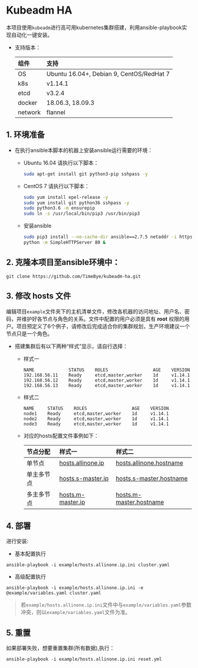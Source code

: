 # Kubeadm HA

本项目使用`kubeadm`进行高可用kubernetes集群搭建，利用ansible-playbook实现自动化一键安装。

- 支持版本：

  |组件|支持|
  |:-|:-|
  |OS|Ubuntu 16.04+, Debian 9, CentOS/RedHat 7|
  |k8s|v1.14.1|
  |etcd|v3.2.4|
  |docker|18.06.3, 18.09.3|
  |network|flannel|

## 1. 环境准备

- 在执行ansible本脚本的机器上安装ansible运行需要的环境：
    - Ubuntu 16.04 请执行以下脚本：

        ``` bash
        sudo apt-get install git python3-pip sshpass -y
        ```

    - CentOS 7 请执行以下脚本：

        ``` bash
        sudo yum install epel-release -y 
        sudo yum install git python36 sshpass -y
        sudo python3.6 -m ensurepip
        sudo ln -s /usr/local/bin/pip3 /usr/bin/pip3
        ```

    - 安装ansible
        
        ``` bash
        sudo pip3 install --no-cache-dir ansible==2.7.5 netaddr -i https://mirrors.aliyun.com/pypi/simple/
        python -m SimpleHTTPServer 80 &
        ```

## 2. 克隆本项目至ansible环境中：

```
git clone https://github.com/TimeBye/kubeadm-ha.git
```

## 3. 修改 hosts 文件

编辑项目`example`文件夹下的主机清单文件，修改各机器的访问地址、用户名、密码，并维护好各节点与角色的关系。文件中配置的用户必须是具有 **root** 权限的用户。项目预定义了6个例子，请修改后完成适合你的集群规划，生产环境建议一个节点只是一个角色。

- 搭建集群后有以下两种“样式”显示，请自行选择：
    - 样式一
        ```
        NAME             STATUS    ROLES                 AGE    VERSION
        192.168.56.11    Ready     etcd,master,worker    1d     v1.14.1
        192.168.56.12    Ready     etcd,master,worker    1d     v1.14.1
        192.168.56.13    Ready     etcd,master,worker    1d     v1.14.1
        ```

    - 样式二
        ```
        NAME     STATUS    ROLES                 AGE    VERSION
        node1    Ready     etcd,master,worker    1d     v1.14.1
        node2    Ready     etcd,master,worker    1d     v1.14.1
        node3    Ready     etcd,master,worker    1d     v1.14.1
        ```

    - 对应的hosts配置文件事例如下：

        |节点分配|样式一|样式二|
        |:-|:-|:-|
        |单节点|[hosts.allinone.ip](example/hosts.allinone.ip.ini)|[hosts.allinone.hostname](example/hosts.allinone.hostname.ini)|
        |单主多节点|[hosts.s-master.ip](example/hosts.s-master.ip.ini)|[hosts.s-master.hostname](example/hosts.s-master.hostname.ini)|
        |多主多节点|[hosts.m-master.ip](example/hosts.m-master.ip.ini)|[hosts.m-master.hostname](example/hosts.m-master.hostname.ini)|

## 4. 部署

进行安装:

- 基本配置执行
```
ansible-playbook -i example/hosts.allinone.ip.ini cluster.yaml
```

- 高级配置执行
```
ansible-playbook -i example/hosts.allinone.ip.ini -e @example/variables.yaml cluster.yaml
```

> 若`example/hosts.allinone.ip.ini`文件中与`example/variables.yaml`参数冲突，则以`example/variables.yaml`文件为准。

## 5. 重置

如果部署失败，想要重置集群(所有数据),执行：

```
ansible-playbook -i example/hosts.allinone.ip.ini reset.yml
```